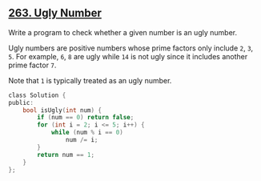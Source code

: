 ## [263. Ugly Number](https://leetcode.com/problems/ugly-number/#/description)

Write a program to check whether a given number is an ugly number.

Ugly numbers are positive numbers whose prime factors only include `2`, `3`, `5`. For example, `6`, `8` are ugly while `14` is not ugly since it includes another prime factor `7`.

Note that `1` is typically treated as an ugly number.

```c
class Solution {
public:
    bool isUgly(int num) {
        if (num == 0) return false;
        for (int i = 2; i <= 5; i++) {
            while (num % i == 0)
                num /= i;
        }
        return num == 1;
    }
};
```